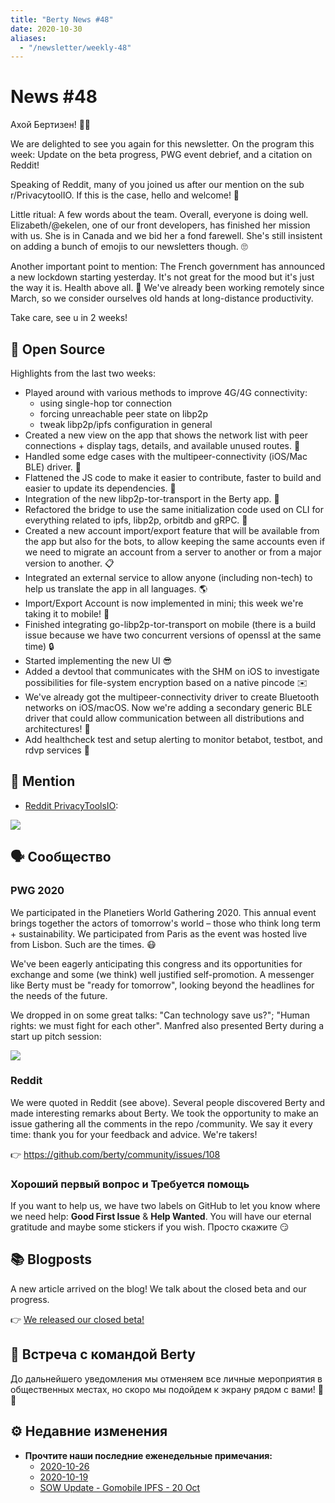 ```yaml
---
title: "Berty News #48"
date: 2020-10-30
aliases:
  - "/newsletter/weekly-48"
---
```


# News #48

Ахой Бертизен! 🏴‍☠️

We are delighted to see you again for this newsletter. On the program this week: Update on the beta progress, PWG event debrief, and a citation on Reddit!

Speaking of Reddit, many of you joined us after our mention on the sub r/PrivacytoolIO. If this is the case, hello and welcome! 🧡

Little ritual: A few words about the team. Overall, everyone is doing well. Elizabeth/@ekelen, one of our front developers, has finished her mission with us. She is in Canada and we bid her a fond farewell. She's still insistent on adding a bunch of emojis to our newsletters though. 🙄

Another important point to mention: The French government has announced a new lockdown starting yesterday. It's not great for the mood but it's just the way it is. Health above all. 💪 We've already been working remotely since March, so we consider ourselves old hands at long-distance productivity.

Take care, see u in 2 weeks!

## 🚀 Open Source

Highlights from the last two weeks:
* Played around with various methods to improve 4G/4G connectivity:
    * using single-hop tor connection
    * forcing unreachable peer state on libp2p
    * tweak libp2p/ipfs configuration in general
* Created a new view on the app that shows the network list with peer connections + display tags, details, and available unused routes. 🚦
* Handled some edge cases with the multipeer-connectivity (iOS/Mac BLE) driver. 🐜
* Flattened the JS code to make it easier to contribute, faster to build and easier to update its dependencies. 🧹
* Integration of the new libp2p-tor-transport in the Berty app. 🚃
* Refactored the bridge to use the same initialization code used on CLI for everything related to ipfs, libp2p, orbitdb and gRPC. 👐
* Created a new account import/export feature that will be available from the app but also for the bots, to allow keeping the same accounts even if we need to migrate an account from a server to another or from a major version to another. 📋
* Integrated an external service to allow anyone (including non-tech) to help us translate the app in all languages. 🌎
* Import/Export Account is now implemented in mini; this week we're taking it to mobile! 📱
* Finished integrating go-libp2p-tor-transport on mobile (there is a build issue because we have two concurrent versions of openssl at the same time) 🔒
* Started implementing the new UI 😎
* Added a devtool that communicates with the SHM on iOS to investigate possibilities for file-system encryption based on a native pincode ✉️
* We've already got the multipeer-connectivity driver to create Bluetooth networks on iOS/macOS. Now we're adding a secondary generic BLE driver that could allow communication between all distributions and architectures! 🌉
* Add healthcheck test and setup alerting to monitor betabot, testbot, and rdvp services 🤒


## 💌 Mention

* [Reddit PrivacyToolsIO](https://www.reddit.com/r/privacytoolsIO/comments/jhyenh/sent_a_friend_signal_they_replied_with_this_link/):

![](https://i.imgur.com/ysKSKZZ.png)

## 🗣️ Сообщество

### PWG 2020
We participated in the Planetiers World Gathering 2020. This annual event brings together the actors of tomorrow's world – those who think long term + sustainability. We participated from Paris as the event was hosted live from Lisbon. Such are the times. 😷

We've been eagerly anticipating this congress and its opportunities for exchange and some (we think) well justified self-promotion. A messenger like Berty must be "ready for tomorrow", looking beyond the headlines for the needs of the future.

We dropped in on some great talks: "Can technology save us?"; "Human rights: we must fight for each other". Manfred also presented Berty during a start up pitch session:

![](https://i.imgur.com/uRj3Nnk.jpg)

### Reddit

We were quoted in Reddit (see above). Several people discovered Berty and made interesting remarks about Berty. We took the opportunity to make an issue gathering all the comments in the repo /community. We say it every time: thank you for your feedback and advice. We're takers!

👉 https://github.com/berty/community/issues/108

### Хороший первый вопрос и Требуется помощь

If you want to help us, we have two labels on GitHub to let you know where we need help: **Good First Issue** & **Help Wanted**. You will have our eternal gratitude and maybe some stickers if you wish. Просто скажите 😏


## 📚 Blogposts

A new article arrived on the blog! We talk about the closed beta and our progress.

👉 [We released our closed beta!](https://berty.tech/blog/closed-beta-berty)


## 🎉 Встреча с командой Berty

До дальнейшего уведомления мы отменяем все личные мероприятия в общественных местах, но скоро мы подойдем к экрану рядом с вами! 🚧🚧


## ⚙️ Недавние изменения

* **Прочтите наши последние еженедельные примечания:**
    * [2020-10-26](https://github.com/berty/community/blob/master/meeting-notes/2020/Q4/2020-10-26--staff-team-weekly-sync.md)
    * [2020-10-19](https://github.com/berty/community/blob/master/meeting-notes/2020/Q4/2020-10-19--staff-team-weekly-sync.md)
    * [SOW Update - Gomobile IPFS - 20 Oct](https://github.com/berty/community/blob/master/meeting-notes/2020/Q4/2020-10-02--sow-gomobile-ipfs.md)

